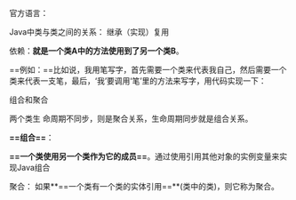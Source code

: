 官方语言：

Java中类与类之间的关系：
继承（实现）复用

依赖：**就是一个类A中的方法使用到了另一个类B**。

==例如：==比如说，我用笔写字，首先需要一个类来代表我自己，然后需要一个类来代表一支笔，最后，‘我’要调用‘笔’里的方法来写字，用代码实现一下：



组合和聚合

两个类生 命周期不同步，则是聚合关系，生命周期同步就是组合关系。

**==组合==**：

**==一个类使用另一个类作为它的成员==**。通过使用引用其他对象的实例变量来实现Java组合

聚合：
如果**==一个类有一个类的实体引用==**(类中的类)，则它称为聚合。

